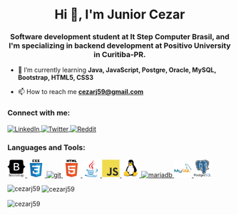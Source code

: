 <h1 align="center">Hi 👋, I'm Junior Cezar</h1>
<h3 align="center">Software development student at It Step Computer Brasil, and I'm specializing in backend development at Positivo University in Curitiba-PR.</h3>

- 🌱 I’m currently learning **Java, JavaScript, Postgre, Oracle, MySQL, Bootstrap, HTML5, CSS3**

- 📫 How to reach me **cezarj59@gmail.com**

<h3 align="left">Connect with me:</h3>
<p align="left">
  <a href="https://www.linkedin.com/in/junior-cezar-santana-b33aa4206/" target="blank">
    <img align="center" src="https://raw.githubusercontent.com/rahuldkjain/github-profile-readme-generator/master/src/images/icons/Social/linked-in-alt.svg" alt="LinkedIn" height="30" width="40" />
  </a>
 <a href="https://twitter.com/cezarj59" target="blank">
   <img align="center" src="https://img.icons8.com/?size=512&id=phOKFKYpe00C&format=png" alt="Twitter" height="40" width="40" />
 </a>
  <a href="https://www.reddit.com/user/_Cezarj59/" target="blank">
    <img align="center" src="https://raw.githubusercontent.com/rahuldkjain/github-profile-readme-generator/master/src/images/icons/Social/reddit.svg" alt="Reddit" height="40" width="40" />
  </a>
</p>







<h3 align="left">Languages and Tools:</h3>
<p align="left"> <a href="https://getbootstrap.com" target="_blank" rel="noreferrer"> <img src="https://raw.githubusercontent.com/devicons/devicon/master/icons/bootstrap/bootstrap-plain-wordmark.svg" alt="bootstrap" width="40" height="40"/> </a> <a href="https://www.w3schools.com/css/" target="_blank" rel="noreferrer"> <img src="https://raw.githubusercontent.com/devicons/devicon/master/icons/css3/css3-original-wordmark.svg" alt="css3" width="40" height="40"/> </a> <a href="https://git-scm.com/" target="_blank" rel="noreferrer"> <img src="https://www.vectorlogo.zone/logos/git-scm/git-scm-icon.svg" alt="git" width="40" height="40"/> </a> <a href="https://www.w3.org/html/" target="_blank" rel="noreferrer"> <img src="https://raw.githubusercontent.com/devicons/devicon/master/icons/html5/html5-original-wordmark.svg" alt="html5" width="40" height="40"/> </a> <a href="https://www.java.com" target="_blank" rel="noreferrer"> <img src="https://raw.githubusercontent.com/devicons/devicon/master/icons/java/java-original.svg" alt="java" width="40" height="40"/> </a> <a href="https://developer.mozilla.org/en-US/docs/Web/JavaScript" target="_blank" rel="noreferrer"> <img src="https://raw.githubusercontent.com/devicons/devicon/master/icons/javascript/javascript-original.svg" alt="javascript" width="40" height="40"/> </a> <a href="https://www.linux.org/" target="_blank" rel="noreferrer"> <img src="https://raw.githubusercontent.com/devicons/devicon/master/icons/linux/linux-original.svg" alt="linux" width="40" height="40"/> </a> <a href="https://mariadb.org/" target="_blank" rel="noreferrer"> <img src="https://www.vectorlogo.zone/logos/mariadb/mariadb-icon.svg" alt="mariadb" width="40" height="40"/> </a> <a href="https://www.mysql.com/" target="_blank" rel="noreferrer"> <img src="https://raw.githubusercontent.com/devicons/devicon/master/icons/mysql/mysql-original-wordmark.svg" alt="mysql" width="40" height="40"/> </a>
<a href="https://www.postgresql.org/" target="_blank" rel="noreferrer"> <img src="https://raw.githubusercontent.com/devicons/devicon/master/icons/postgresql/postgresql-original-wordmark.svg" alt="postgresql" width="40" height="40"/> </a>
</p>

<p><img align="left" src="https://github-readme-stats.vercel.app/api/top-langs?username=cezarj59&show_icons=true&locale=en&layout=compact" alt="cezarj59" /></p>

<p>&nbsp;<img align="center" src="https://github-readme-stats.vercel.app/api?username=cezarj59&show_icons=true&locale=en" alt="cezarj59" /></p>

<p><img align="center" src="https://github-readme-streak-stats.herokuapp.com/?user=cezarj59&" alt="cezarj59" /></p>

